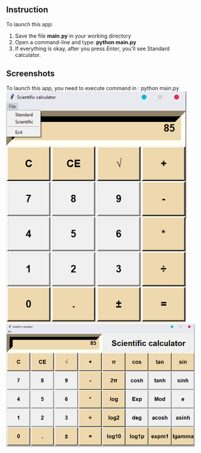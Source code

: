 ## Instruction 
To launch this app:
1. Save the file  **main.py** in your working directory
2. Open a command-line and type: **python main.py**
3. If everything is okay, after you press *Enter*,  you'll see Standard calculator. 

## Screenshots
To launch this app, you need to execute command in : python main.py
![Standard](https://github.com/OleksandrMarkov/scientific-calculator/blob/main/standard.png)
![Scientific](https://github.com/OleksandrMarkov/scientific-calculator/blob/main/scientific.png)
